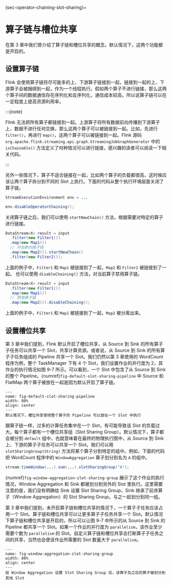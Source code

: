 (sec-operator-chaining-slot-sharing)=
# 算子链与槽位共享

在第 3 章中我们曾介绍了算子链和槽位共享的概念。默认情况下，这两个功能都是开启的。

## 设置算子链

Flink 会使用算子链将尽可能多的上、下游算子链接到一起，链接到一起的上、下游算子会被捆绑到一起，作为一个线程执行。假如两个算子不进行链接，那么这两个算子间的数据通信存在序列化和反序列化，通信成本较高，所以说算子链可以在一定程度上提高资源利用率。

:::{note}

Flink 无法把所有算子都链接到一起。上游算子将所有数据前向传播到下游算子上，数据不进行任何交换，那么这两个算子可以被链接到一起。比如，先进行 `filter()`，再进行 `map()`，这两个算子可以被链接到一起。Flink 源码 `org.apache.flink.streaming.api.graph.StreamingJobGraphGenerator` 中的 `isChainable()` 方法定义了何种情况可以进行链接，感兴趣的读者可以阅读一下相关代码。

:::

另外一些情况下，算子不适合链接在一起，比如两个算子的负载都很高，这时候应该让两个算子拆分到不同的 Slot 上执行。下面的代码从整个执行环境层面关闭了算子链。

```java
StreamExecutionEnvironment env = ...

env.disableOperatorChaining();
```

关闭算子链之后，我们可以使用 `startNewChain()` 方法，根据需要对特定的算子进行链接。

```java
DataStream<X> result = input
  .filter(new Filter1())
  .map(new Map1())
  // 开启新的算子链
  .map(new Map2()).startNewChain()
  .filter(new Filter2());
```

上面的例子中，`Filter1` 和 `Map1` 被链接到了一起，`Map2` 和 `Filter2` 被链接到了一起。
也可以使用 `disableChaining()` 方法，对当前算子禁用算子链。

```java
DataStream<X> result = input
  .filter(new Filter1())
  .map(new Map1())
  // 禁用算子链
  .map(new Map2()).disableChaining();
```

上面的例子中，`Filter1` 和 `Map1` 被链接到了一起，`Map2` 被分离出来。

## 设置槽位共享

第 3 章中我们提到，Flink 默认开启了槽位共享，从 Source 到 Sink 的所有算子子任务可以共享一个 Slot，共享计算资源。或者说，从 Source 到 Sink 的所有算子子任务组成的 Pipeline 共享一个 Slot。我们仍然以第 3 章使用的 WordCount 程序为例，整个 TaskManager 下有 4 个 Slot，我们设置作业的并行度为 2，其作业的执行情况如图 9-7 所示。可以看到，一个 Slot 中包含了从 Source 到 Sink 的整个 Pipeline。{numref}`fig-default-slot-sharing-pipeline` 中 Source 和 FlatMap 两个算子被放在一起是因为默认开启了算子链。

```{figure} ./img/default-slot-sharing-pipeline.png
---
name: fig-default-slot-sharing-pipeline
width: 80%
align: center
---
默认情况下，槽位共享使得整个算子的 Pipeline 可以放在一个 Slot 中执行
```

跟算子链一样，过多的计算任务集中在一个 Slot，有可能导致该 Slot 的负载过大。每个算子都有一个槽位共享组（Slot Sharing Group）。默认情况下，算子都会被分到 `default` 组中，也就意味着在最终的物理执行图中，从 Source 到 Sink 上、下游的算子子任务可以共享一个 Slot。我们可以用 `slotSharingGroup(String)` 方法将某个算子分到特定的组中。例如，下面的代码把 WordCount 程序中的 `WindowAggregation` 算子划分到名为 `A` 的组中。

```java
stream.timeWindow(...).sum(...).slotSharingGroup("A");
```

{numref}`fig-window-aggregation-slot-sharing-group` 展示了这个作业的执行情况，Window Aggregation 和 Sink 都被划分到另外的 Slot 里执行。这里需要注意的是，我们没有明确给 Sink 设置 Slot Sharing Group，Sink 继承了前序算子（Window Aggregation）的 Slot Sharing Group，与之一起划分到同一组。

第 3 章中我们提到，未开启算子链和槽位共享的情况下，一个算子子任务应该占用一个 Slot。算子链和槽位共享可以让更多算子子任务共享一个 Slot。默认情况下算子链和槽位共享是开启的，所以可以让图 9-7 中所示的从 Source 到 Sink 的 Pipeline 都共享一个 Slot。如果一个作业的并行度为 `parallelism`，该作业至少需要个数为 `parallelism` 的 Slot。自定义算子链和槽位共享会打断算子子任务之间的共享，当然也会使该作业所需要的 Slot 数量大于 `parallelism`。

```{figure} ./img/window-aggregation-slot-sharing-group.png
---
name: fig-window-aggregation-slot-sharing-group
width: 80%
align: center
---
给 Window Aggregation 设置 Slot Sharing Group 后，该算子及之后的算子被划分到其他 Slot
```